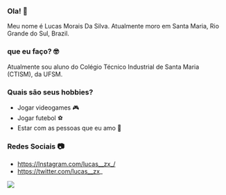 ### Ola! 👋
Meu nome é Lucas Morais Da Silva. 
Atualmente moro em Santa Maria, Rio Grande do Sul, Brazil.

### que eu faço? 🤓
Atualmente sou aluno do Colégio Técnico Industrial de Santa Maria (CTISM), da UFSM.
### Quais são seus hobbies? 

* Jogar videogames 🎮
* Jogar futebol ⚽
* Estar com as pessoas que eu amo 💑

### Redes Sociais 📷

* https://Instagram.com/lucas__zx_/
* https://twitter.com/lucas__zx_

![](https://twitter.com/AnimePics___/status/1486722841735090186?s=20&t=7oNi1bVumRaG8egURt-Fpg)	
